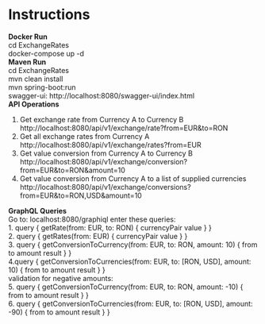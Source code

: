 # Instructions

**Docker Run**
<br/> cd ExchangeRates
<br/> docker-compose up -d
<br/>
**Maven Run**
<br/> cd ExchangeRates
<br/> mvn clean install
<br/> mvn spring-boot:run
<br/>
swagger-ui: http://localhost:8080/swagger-ui/index.html
<br/>
**API Operations**
1. Get exchange rate from Currency A to Currency B   http://localhost:8080/api/v1/exchange/rate?from=EUR&to=RON
2. Get all exchange rates from Currency A   http://localhost:8080/api/v1/exchange/rates?from=EUR
3. Get value conversion from Currency A to Currency B   http://localhost:8080/api/v1/exchange/conversion?from=EUR&to=RON&amount=10
4. Get value conversion from Currency A to a list of supplied currencies <br/>
       http://localhost:8080/api/v1/exchange/conversions?from=EUR&to=RON,USD&amount=10

**GraphQL Queries**
<br/> Go to: localhost:8080/graphiql
enter these queries: 
<br/>1. query {
  getRate(from: EUR, to: RON) {
    currencyPair
    value
  }
}
<br/>2. query {
  getRates(from: EUR) {
    currencyPair
    value
  }
}
<br/>3. query {
  getConversionToCurrency(from: EUR, to: RON, amount: 10) {
    from
    to
    amount
    result
  }
}
<br/>4.query {
  getConversionToCurrencies(from: EUR, to: [RON, USD], amount: 10) {
    from
    to
    amount
    result
  }
}
<br/>validation for negative amounts:
<br/>5. query {
  getConversionToCurrency(from: EUR, to: RON, amount: -10) {
    from
    to
    amount
    result
  }
}
<br/>6. query {
  getConversionToCurrencies(from: EUR, to: [RON, USD], amount: -90) {
    from
    to
    amount
    result
  }
}
   
